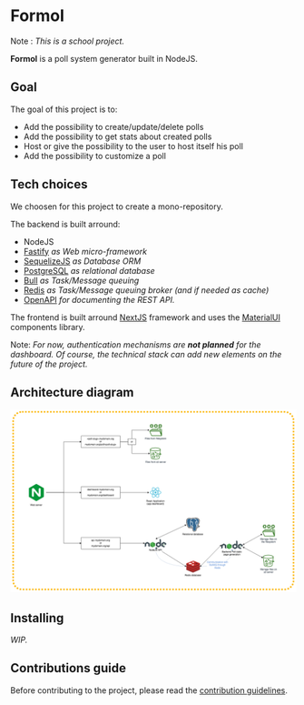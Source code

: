 # Formol
Note : _This is a school project._

**Formol** is a poll system generator built in NodeJS.

## Goal
The goal of this project is to:
 * Add the possibility to create/update/delete polls
 * Add the possibility to get stats about created polls
 * Host or give the possibility to the user to host itself his poll
 * Add the possibility to customize a poll

## Tech choices
We choosen for this project to create a mono-repository.

The backend is built arround:
 * NodeJS
 * [Fastify](https://www.fastify.io/) _as Web micro-framework_
 * [SequelizeJS](https://sequelize.org/v5/) _as Database ORM_
 * [PostgreSQL](https://www.postgresql.org/) _as relational database_
 * [Bull](https://github.com/OptimalBits/bull) _as Task/Message queuing_
 * [Redis](https://redis.io/) _as Task/Message queuing broker (and if needed as cache)_
 * [OpenAPI](https://github.com/fastify/fastify-swagger) _for documenting the REST API._

The frontend is built arround [NextJS](https://nextjs.org/) framework and uses the [MaterialUI](https://material-ui.com/) components library.

Note: _For now, authentication mechanisms are **not planned** for the dashboard. Of course, the technical stack can add new elements on the future of the project._

## Architecture diagram
![Formol Architecture Diagram](.github/wiki/images/formol-architecture-diagram.png)

## Installing
_WIP._

## Contributions guide
Before contributing to the project, please read the [contribution guidelines](CONTRIBUTION.md).
